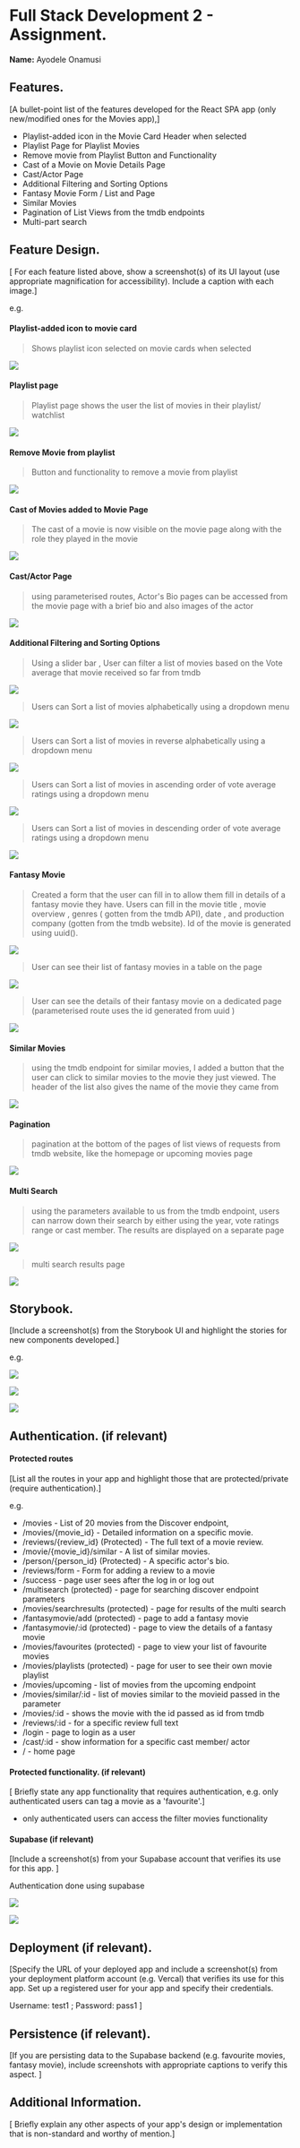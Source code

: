 
# Full Stack Development 2 - Assignment.

__Name:__ Ayodele Onamusi

## Features.

[A bullet-point list of the features developed for the React SPA app (only new/modified ones for the Movies app),]

+ Playlist-added icon in the Movie Card Header when selected
+ Playlist Page for Playlist Movies
+ Remove movie from Playlist Button and Functionality
+ Cast of a Movie on Movie Details Page
+ Cast/Actor Page
+ Additional Filtering and Sorting Options
+ Fantasy Movie Form / List and Page
+ Similar Movies
+ Pagination of List Views from the tmdb endpoints
+ Multi-part search

## Feature Design.

[ For each feature listed above, show a screenshot(s) of its UI layout (use appropriate magnification for accessibility). Include a caption with each image.]

e.g. 
#### Playlist-added icon to movie card

> Shows playlist icon selected on movie cards when selected

![][myimage1]

#### Playlist page 

> Playlist page shows the user the list of movies in their playlist/ watchlist 

![][myimage2]

#### Remove Movie from playlist

> Button and functionality to remove a movie from playlist

![][myimage3]

#### Cast of Movies added to Movie Page

> The cast of a movie is now visible on the movie page along with the role they played in the movie

![][myimage4]

#### Cast/Actor Page

> using parameterised routes, Actor's Bio pages can be accessed from the movie page with a brief bio and also images of the actor 

![][myimage5]

#### Additional Filtering and Sorting Options 

> Using a slider bar , User can filter a list of movies based on the Vote average that movie received so far from tmdb

![][myimage6]

> Users can Sort a list of movies alphabetically using a dropdown menu

![][myimage7]

> Users can Sort a list of movies in reverse alphabetically using a dropdown menu

![][myimage8]

> Users can Sort a list of movies in ascending order of vote average ratings using a dropdown menu

![][myimage9]

> Users can Sort a list of movies in descending order of vote average ratings using a dropdown menu

![][myimage10]

#### Fantasy Movie 

> Created a form that the user can fill in to allow them fill in details of a fantasy movie they have. Users can fill in the movie title , movie overview , genres ( gotten from the tmdb API), date , and production company (gotten from the tmdb website). Id of the movie is generated using uuid().

![][myimage11]

> User can see their list of fantasy movies in a table on the page 

![][myimage12]

> User can see the details of their fantasy movie on a dedicated page (parameterised route uses the id generated from uuid )

![][myimage13]

#### Similar Movies 

> using the tmdb endpoint for similar movies, I added a button that the user can click to similar movies to the movie they just viewed. The header of the list also gives the name of the movie they came from 

![][myimage14]

#### Pagination

> pagination at the bottom of the pages of list views of requests from tmdb website, like the homepage or upcoming movies page

![][myimage15]

#### Multi Search

> using the parameters available to us from the tmdb endpoint, users can narrow down their search by either using the year, vote ratings range or cast member. The results are displayed on a separate page 

![][myimage16]

> multi search results page 

![][myimage17]



## Storybook.

[Include a screenshot(s) from the Storybook UI and highlight the stories for new components developed.]

e.g.

![][myimage18]

![][myimage19]

![][myimage20]

## Authentication. (if relevant)

#### Protected routes 

[List all the routes in your app and highlight those that are protected/private (require authentication).]

e.g.

+ /movies - List of 20  movies from the Discover endpoint,
+ /movies/{movie_id} - Detailed information on a specific movie.
+ /reviews/{review_id} (Protected) - The full text of a movie review.
+ /movie/{movie_id}/similar - A list of similar movies. 
+ /person/{person_id} (Protected) - A specific actor's bio.
+ /reviews/form - Form for adding a review to a movie
+ /success - page user sees after the log in or log out
+ /multisearch (protected) - page for searching discover endpoint parameters 
+ /movies/searchresults (protected) - page for results of the multi search 
+ /fantasymovie/add (protected) - page to add a fantasy movie
+ /fantasymovie/:id (protected) - page to view the details of a fantasy movie
+ /movies/favourites (protected) - page to view your list of favourite movies 
+ /movies/playlists (protected) - page for user to see their own movie playlist
+ /movies/upcoming - list of movies from the upcoming endpoint
+ /movies/similar/:id - list of movies similar to the movieid passed in the parameter
+ /movies/:id - shows the movie with the id passed as id from tmdb
+ /reviews/:id - for a specific review full text
+ /login - page to login as a user 
+ /cast/:id - show information for a specific cast member/ actor
+ / - home page



#### Protected functionality. (if relevant)

[ Briefly state any app functionality that requires authentication, e.g. only authenticated users can tag a movie as a 'favourite'.]

- only authenticated users can access the filter movies functionality

#### Supabase (if relevant)

[Include a screenshot(s) from your Supabase account that verifies its use for this app. ]

Authentication done using supabase

![][myimage21]

![][myimage22]




## Deployment (if relevant).

[Specify the URL of your deployed app and include a screenshot(s) from your deployment platform account (e.g. Vercal) that verifies its use for this app. Set up a registered user for your app and specify their credentials.

Username: test1 ; Password: pass1
]

## Persistence (if relevant).

[If you are persisting data to the Supabase backend (e.g. favourite movies, fantasy movie), include screenshots with appropriate captions to verify this aspect. ]

## Additional Information.

[ Briefly explain any other aspects of your app's design or implementation that is non-standard and worthy of mention.]

[myimage1]: ./images/myimage1.png
[myimage2]: ./images/myimage2.png
[myimage3]: ./images/myimage3.png
[myimage4]: ./images/myimage4.png
[myimage5]: ./images/myimage5.png
[myimage6]: ./images/myimage6.png
[myimage7]: ./images/myimage7.png
[myimage8]: ./images/myimage8.png
[myimage9]: ./images/myimage9.png
[myimage10]: ./images/myimage10.png
[myimage11]: ./images/myimage11.png
[myimage12]: ./images/myimage12.png
[myimage13]: ./images/myimage13.png
[myimage14]: ./images/myimage14.png
[myimage15]: ./images/myimage15.png
[myimage16]: ./images/myimage16.png
[myimage17]: ./images/myimage17.png
[myimage18]: ./images/myimage18.png
[myimage19]: ./images/myimage19.png
[myimage20]: ./images/myimage20.png
[myimage21]: ./images/myimage21.png
[myimage22]: ./images/myimage22.png
[image1]: ./images/image1.png
[image2]: ./images/image2.png
[image3]: ./images/image3.png
[image4]: ./images/image4.png
[image5]: ./images/image5.png